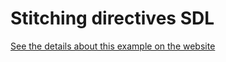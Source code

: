 # Stitching directives SDL

[See the details about this example on the website](https://the-guild.dev/graphql/stitching/docs/handbook/stitching-directives-sdl)
